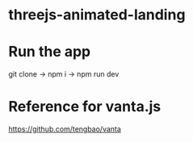# threejs-animated-landing

# Run the app

git clone -> npm i -> npm run dev

# Reference for vanta.js

https://github.com/tengbao/vanta
